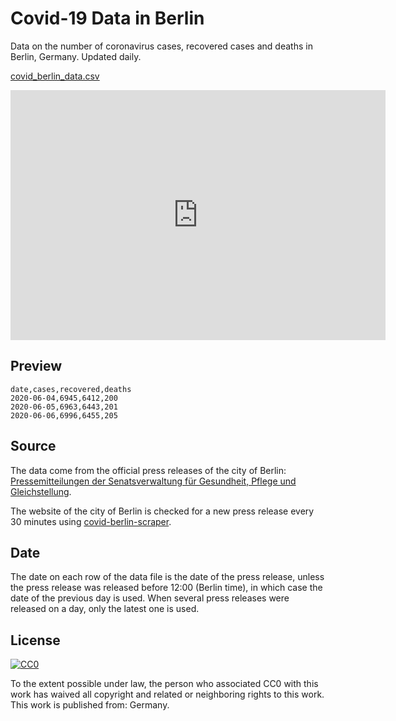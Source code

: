 # Covid-19 Data in Berlin

Data on the number of coronavirus cases, recovered cases and deaths in Berlin,
Germany. Updated daily.

[covid_berlin_data.csv](./covid_berlin_data.csv)

<iframe title="Covid-19 in Berlin" aria-label="Interactive area chart" id="datawrapper-chart-CqRim" src="https://datawrapper.dwcdn.net/CqRim/2/" scrolling="no" frameborder="0" style="border: none;" width="600" height="400"></iframe>

## Preview

``` csv
date,cases,recovered,deaths
2020-06-04,6945,6412,200
2020-06-05,6963,6443,201
2020-06-06,6996,6455,205
```

## Source

The data come from the official press releases of the city of Berlin:
[Pressemitteilungen der Senatsverwaltung für Gesundheit, Pflege und
Gleichstellung](https://www.berlin.de/sen/gpg/service/presse/2020/).

The website of the city of Berlin is checked for a new press release every 30
minutes using
[covid-berlin-scraper](https://www.github.com/jakubvalenta/covid-berlin-scraper).

## Date

The date on each row of the data file is the date of the press release, unless
the press release was released before 12:00 (Berlin time), in which case the
date of the previous day is used. When several press releases were released on a
day, only the latest one is used.

## License

<a href="http://creativecommons.org/publicdomain/zero/1.0/"><img
src="http://i.creativecommons.org/p/zero/1.0/88x31.png" alt="CC0"></a>

To the extent possible under law, the person who associated CC0 with this work
has waived all copyright and related or neighboring rights to this work. This
work is published from: Germany.
